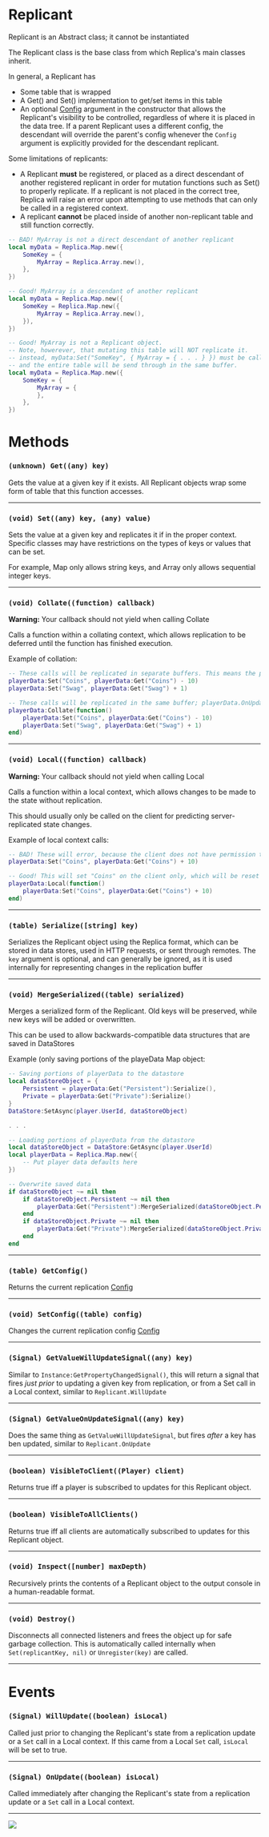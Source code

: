 # Replicant

Replicant is an Abstract class; it cannot be instantiated

The Replicant class is the base class from which Replica's main classes inherit.

In general, a Replicant has
- Some table that is wrapped
- A Get() and Set() implementation to get/set items in this table
- An optional [Config](https://github.com/headjoe3/Replica/blob/master/docs/Config.md) argument in the constructor that allows the Replicant's visibility to be controlled, regardless of where it is placed in the data tree. If a parent Replicant uses a different config, the descendant will override the parent's config whenever the `Config` argument is explicitly provided for the descendant replicant.

Some limitations of replicants:
- A Replicant **must** be registered, or placed as a direct descendant of another registered replicant in order for mutation functions such as Set() to properly replicate. If a replicant is not placed in the correct tree, Replica will raise an error upon attempting to use methods that can only be called in a registered context.
- A replicant **cannot** be placed inside of another non-replicant table and still function correctly.

```lua
-- BAD! MyArray is not a direct descendant of another replicant
local myData = Replica.Map.new({
    SomeKey = {
        MyArray = Replica.Array.new(),
    },
})
```

```lua
-- Good! MyArray is a descendant of another replicant
local myData = Replica.Map.new({
    SomeKey = Replica.Map.new({
        MyArray = Replica.Array.new(),
    }),
})
```

```lua
-- Good! MyArray is not a Replicant object.
-- Note, howerever, that mutating this table will NOT replicate it.
-- instead, myData:Set("SomeKey", { MyArray = { . . . } }) must be called,
-- and the entire table will be send through in the same buffer.
local myData = Replica.Map.new({
    SomeKey = {
        MyArray = {
        },
    },
})
```

# Methods

### `(unknown) Get((any) key)`

Gets the value at a given key if it exists. All Replicant objects wrap some form of table that this function accesses.

----

### `(void) Set((any) key, (any) value)`

Sets the value at a given key and replicates it if in the proper context. Specific classes may have restrictions on the types of keys or values that can be set.

For example, Map only allows string keys, and Array only allows sequential integer keys.

----

### `(void) Collate((function) callback)`

__Warning:__ Your callback should not yield when calling Collate

Calls a function within a collating context, which allows replication to be deferred until the function has finished execution.

Example of collation:
```lua
-- These calls will be replicated in separate buffers. This means the player will see a delay between when Coins updates and when Swag updates. playerData.OnUpdate will be fired twice.
playerData:Set("Coins", playerData:Get("Coins") - 10)
playerData:Set("Swag", playerData:Get("Swag") + 1)

-- These calls will be replicated in the same buffer; playerData.OnUpdate will only be fired once, and the client will see both values updated at the same time.
playerData:Collate(function()
    playerData:Set("Coins", playerData:Get("Coins") - 10)
    playerData:Set("Swag", playerData:Get("Swag") + 1)
end)
```

----

### `(void) Local((function) callback)`

__Warning:__ Your callback should not yield when calling Local

Calls a function within a local context, which allows changes to be made to the state without replication.

This should usually only be called on the client for predicting server-replicated state changes.

Example of local context calls:
```lua
-- BAD! These will error, because the client does not have permission to replicate playerData to the server
playerData:Set("Coins", playerData:Get("Coins") + 10)

-- Good! This will set "Coins" on the client only, which will be reset only when the server replicates an overridding value for Coins to the client.
playerData:Local(function()
    playerData:Set("Coins", playerData:Get("Coins") + 10)
end)
```

----

### `(table) Serialize([string] key)`

Serializes the Replicant object using the Replica format, which can be stored in data stores, used in HTTP requests, or sent through remotes. The `key` argument is optional, and can generally be ignored, as it is used internally for representing changes in the replication buffer

----

### `(void) MergeSerialized((table) serialized)`

Merges a serialized form of the Replicant. Old keys will be preserved, while new keys will be added or overwritten.

This can be used to allow backwards-compatible data structures that are saved in DataStores

Example (only saving portions of the playeData Map object:
```lua
-- Saving portions of playerData to the datastore
local dataStoreObject = {
    Persistent = playerData:Get("Persistent"):Serialize(),
    Private = playerData:Get("Private"):Serialize()
}
DataStore:SetAsync(player.UserId, dataStoreObject)

. . . 

-- Loading portions of playerData from the datastore
local dataStoreObject = DataStore:GetAsync(player.UserId)
local playerData = Replica.Map.new({
    -- Put player data defaults here
})

-- Overwrite saved data
if dataStoreObject ~= nil then
    if dataStoreObject.Persistent ~= nil then
        playerData:Get("Persistent"):MergeSerialized(dataStoreObject.Persistent)
    end
    if dataStoreObject.Private ~= nil then
        playerData:Get("Private"):MergeSerialized(dataStoreObject.Private)
    end
end
```

----

### `(table) GetConfig()`

Returns the current replication [Config](https://github.com/headjoe3/Replica/blob/master/docs/Config.md)

----

### `(void) SetConfig((table) config)`

Changes the current replication config [Config](https://github.com/headjoe3/Replica/blob/master/docs/Config.md)

----

### `(Signal) GetValueWillUpdateSignal((any) key)`

Similar to `Instance:GetPropertyChangedSignal()`, this will return a signal that fires _just prior_ to updating a given key from replication, or from a Set call in a Local context, similar to `Replicant.WillUpdate`

----

### `(Signal) GetValueOnUpdateSignal((any) key)`

Does the same thing as `GetValueWillUpdateSignal`, but fires _after_ a key has ben updated, similar to `Replicant.OnUpdate`

----

### `(boolean) VisibleToClient((Player) client)`

Returns true iff a player is subscribed to updates for this Replicant object.

----

### `(boolean) VisibleToAllClients()`

Returns true iff all clients are automatically subscribed to updates for this Replicant object.

----

### `(void) Inspect([number] maxDepth)`

Recursively prints the contents of a Replicant object to the output console in a human-readable format.

----

### `(void) Destroy()`

Disconnects all connected listeners and frees the object up for safe garbage collection. This is automatically called internally when `Set(replicantKey, nil)` or `Unregister(key)` are called.

----

# Events

### `(Signal) WillUpdate((boolean) isLocal)`

Called just prior to changing the Replicant's state from a replication update or a `Set` call in a Local context. If this came from a Local `Set` call, `isLocal` will be set to true.

----

### `(Signal) OnUpdate((boolean) isLocal)`

Called immediately after changing the Replicant's state from a replication update or a `Set` call in a Local context.

----

![](https://github.com/headjoe3/Replica/blob/master/Replicant.png)

